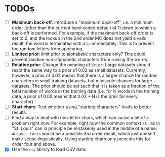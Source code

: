 # TODOs

- [ ] **Maximum back-off**: Introduce a "maximum back-off", i.e. a minimum order 
  (other than the current hard-coded default of 1) down to which a back-off is 
  performed. For example, if the maximum back-off order is set to 2, and the 
  lookup in the 2nd order MC does not yield a valid result, the word is 
  terminated with a `\n` immediately. This is to prevent too random letters 
  from appearing.
- [ ] **Limited prior**: limit prior to alphabetic characters only? This could prevent 
  random non-alphabetic characters from ruining the words.
- [ ] **Relative prior**: Change the meaning of `prior`: Large datasets should react the same 
  way to a prior of 0.02 as small datasets. Currently, however, a prior of 0.02
  means that there is a larger chance for random characters in small training
  datasets, but miniscule chances for large datasets. The prior should be set
  such that it is taken as a fraction of the total number of words in the 
  training data (i.e. for N words in the training data, a prior of 0.02 means
  that 0.02 * N is the prior for every character).
- [ ] **Start chars**: Test whether using "starting characters" leads to better 
  results. 
- [ ] Find a way to deal with non-letter chars, which can cause a bit of a 
  problem right now. For example, right now the common context `st.` as in 
  "St. Louis" can in principle be mistakenly used in the middle of a name:
  `August. Louis` would be a possible 3rd order result, which just doesn't 
  make sense linguistically. Using starting chars only prevents this for order
  four and above. 
- [x] Use the `csv` library to load CSV data.
